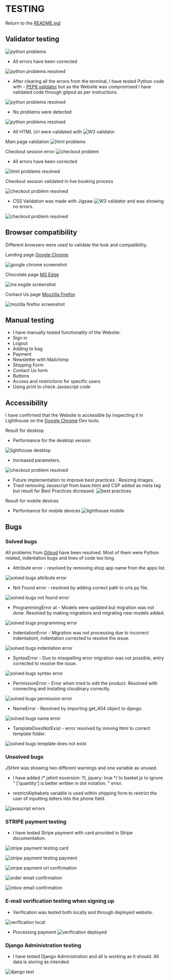 # TESTING 

Return to the [README.md](README.md)

## Validator testing

![python problems](media/testing/python_errors.png)

- All errors have been corrected

![python problems resolved](media/testing/python_errors_fixed.png)

- After clearing all the errors from the terminal, I have tested Python code with - [PEP8 validator](http://pep8online.com/) but as the Website was compromised I have validated code through gitpod as per instructions.

![python problems resolved](media/testing/ppep8.png)

- No problems were detected

![python problems resolved](media/testing/python_clear.png)

- All HTML Url were validated with ![W3 validator](https://validator.w3.org/)

Main page validation
![html problems](media/testing/html_validation.png)

Checkout session error
![checkout problem](media/testing/checkout_error.png)

- All errors have been corrected

![html problems resolved](media/testing/html_validated.png)

Checkout session validated in live booking process

![checkout problem resolved](media/testing/checkout_validated.png)


- CSS Validation was made with Jigsaw ![W3 validator](https://jigsaw.w3.org/) and was showing no errors.

![checkout problem resolved](media/testing/css_validation.png)

## Browser compatibility

Different browsers were used to validate the look and compatibility.

Landing page [Google Chrome](https://www.google.com/chrome/?brand=YTUH&gclid=EAIaIQobChMIlsOG9sya-wIVcoBQBh3FIgOFEAAYASAAEgIHcfD_BwE&gclsrc=aw.ds)

![google chrome screenshot](media/testing/google_chrome.png)

Chocolate page [MS Edge](https://www.microsoft.com/en-us/edge)

![ms esgde screenshot](media/testing/ms_edge.png)

Contact Us page [Mozzilla Firefox](https://www.mozilla.org/en-US/firefox/new/)

![mozilla firefox screenshot](media/testing/mozilla.png)

## Manual testing

- I have manually tested functionality of the Website:
 - Sign in
 - Logout
 - Adding to bag
 - Payment
 - Newsletter with Mailchimp 
 - Shipping Form
 - Contact Us form 
 - Buttons
 - Access and restrictions for specific users
 - Using print to check Javascript code

## Accessibility
I have confirmed that the Website is accessible by inspecting it in Lighthouse on the [Google Chrome](https://www.google.com/chrome/?brand=FKPE&gclid=EAIaIQobChMIqOPWwuu69AIVFeDtCh1CEgKGEAAYASAAEgKvwvD_BwE&gclsrc=aw.ds) Dev tools.
    
Result for desktop 
 - Performance for the desktop version 

![lighthouse desktop](media/testing/desktop_low_lighthouse.png)

 - Increased parameters.

![checkout problem resolved](media/testing/desktop_performance_increased.png)

 - Future implementation to improve best practices : Resizing images.
 - Tried removing Javascript from base.html and CSP added as meta tag but result for Best Practices dicreased.
![best practices](media/testing/best_practices.png)

Result for mobile devices
- Performance for mobile devices 
![lighthouse mobile](media/testing/best_practices.png)

## Bugs

### Solved bugs
All problems from [Gitpod](https://www.gitpod.io/) have been resolved. Most of them were Python related, indentation bugs and lines of code too long.

- Attribute error - resolved by removing shop app name from the apps list.

![solved bugs attribute error](media/testing/attribute_error.png)

- Not Found error - resolved by adding correct path to urls.py file.

![solved bugs not found error](media/testing/not_found_error.png)

- ProgrammingError at - Models were updated but migration was not done. Resolved by making migrations and migrating new models added.

![solved bugs programming error](media/testing/programming_error.png)

- IndentationError - Migration was not processing due to incorrect indentationt, indentation corrected to resolve the issue.

![solved bugs indentation error](media/testing/invalid_host_error.png)

- SyntaxError - Due to misspelling error migration was not possible, entry corrected to resolve the issue.

![solved bugs syntax error](media/testing/syntax_error.png)

- PermissionError - Error when tried to edit the product. Resolved with connecting and installing cloudinary correctly.

![solved bugs permission error](media/testing/permission_edit_error.png)

- NameError - Resolved by importing get_404 object to django.

![solved bugs name error](media/testing/name_error.png)

- TamplateDoesNotExist - error resolved by moving html to correct template folder.

![solved bugs template does not exist](media/testing/template_does_not_exist.png)

### Unsolved bugs
JSHint was showing two different warnings and one variable as unused.

 - I have added /* jshint esversion: 11, jquery: true */ to basket.js to ignore " ['quantity'] is better written in dot notation. " error.

 - restrictAlphabets variable is used within shipping form to restrict the user of inputting letters into the phone field.

![javascript errors](media/testing/java_script_warnings.png)

### STRIPE payment testing

- I have tested Stripe payment with card provided in Stripe documentation.

![stripe payment testing card](media/stripe/stripe_card_testing.png)

![stripe payment testing payment](media/stripe/stripe_payment.png)

![stripe payment url confirmation](media/stripe/order_confirmation_page.png)

![order email confirmation](media/stripe/email_confirmation.png)

![inbox email confirmation](media/stripe/inbox.png)

### E-mail verification testing when signing up

- Verification was tested both locally and through deployed website.

![verification local](media/testing/verification_local_test.png)

- Processing payment
![verification deployed](media/testing/verification_deployed_test.png)

### Django Administration testing
- I have tested Django Administration and all is working as it should. All data is storing as intended.

![django test](media/testing/django_test.png)
